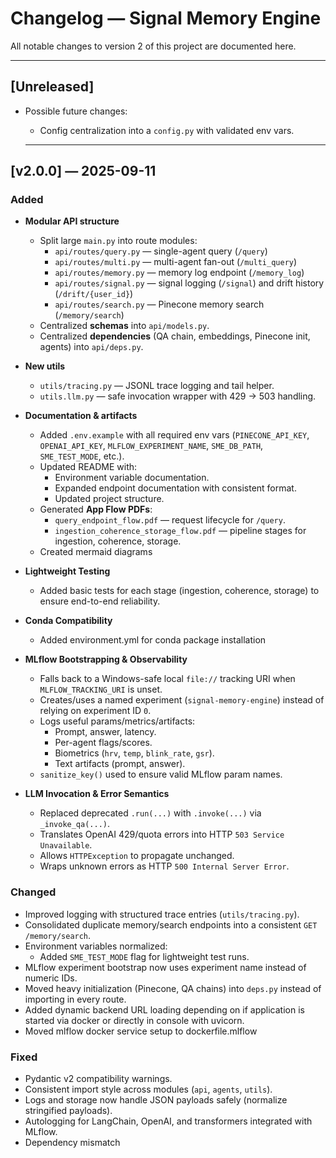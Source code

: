 # Changelog — Signal Memory Engine

All notable changes to version 2 of this project are documented here.

---

## [Unreleased]
- Possible future changes:
  - Config centralization into a `config.py` with validated env vars.

  ---

## [v2.0.0] — 2025-09-11
### Added
- **Modular API structure**
  - Split large `main.py` into route modules:
    - `api/routes/query.py` — single-agent query (`/query`)
    - `api/routes/multi.py` — multi-agent fan-out (`/multi_query`)
    - `api/routes/memory.py` — memory log endpoint (`/memory_log`)
    - `api/routes/signal.py` — signal logging (`/signal`) and drift history (`/drift/{user_id}`)
    - `api/routes/search.py` — Pinecone memory search (`/memory/search`)
  - Centralized **schemas** into `api/models.py`.
  - Centralized **dependencies** (QA chain, embeddings, Pinecone init, agents) into `api/deps.py`.

- **New utils**
  - `utils/tracing.py` — JSONL trace logging and tail helper.
  - `utils.llm.py` — safe invocation wrapper with 429 → 503 handling.

- **Documentation & artifacts**
  - Added `.env.example` with all required env vars (`PINECONE_API_KEY`, `OPENAI_API_KEY`, `MLFLOW_EXPERIMENT_NAME`, `SME_DB_PATH`, `SME_TEST_MODE`, etc.).
  - Updated README with:
    - Environment variable documentation.
    - Expanded endpoint documentation with consistent format.
    - Updated project structure.
  - Generated **App Flow PDFs**:
    - `query_endpoint_flow.pdf` — request lifecycle for `/query`.
    - `ingestion_coherence_storage_flow.pdf` — pipeline stages for ingestion, coherence, storage.
  - Created mermaid diagrams

- **Lightweight Testing**
  - Added basic tests for each stage (ingestion, coherence, storage) to ensure end-to-end reliability.

- **Conda Compatibility**
  - Added environment.yml for conda package installation

- **MLflow Bootstrapping & Observability**
  - Falls back to a Windows-safe local `file://` tracking URI when `MLFLOW_TRACKING_URI` is unset.
  - Creates/uses a named experiment (`signal-memory-engine`) instead of relying on experiment ID `0`.
  - Logs useful params/metrics/artifacts:
    - Prompt, answer, latency.
    - Per-agent flags/scores.
    - Biometrics (`hrv`, `temp`, `blink_rate`, `gsr`).
    - Text artifacts (prompt, answer).
  - `sanitize_key()` used to ensure valid MLflow param names.

- **LLM Invocation & Error Semantics**
  - Replaced deprecated `.run(...)` with `.invoke(...)` via `_invoke_qa(...)`.
  - Translates OpenAI 429/quota errors into HTTP `503 Service Unavailable`.
  - Allows `HTTPException` to propagate unchanged.
  - Wraps unknown errors as HTTP `500 Internal Server Error`.

### Changed
- Improved logging with structured trace entries (`utils/tracing.py`).
- Consolidated duplicate memory/search endpoints into a consistent `GET /memory/search`.
- Environment variables normalized:
  - Added `SME_TEST_MODE` flag for lightweight test runs.
- MLflow experiment bootstrap now uses experiment name instead of numeric IDs.
- Moved heavy initialization (Pinecone, QA chains) into `deps.py` instead of importing in every route.
- Added dynamic backend URL loading depending on if application is started via docker or directly in console with uvicorn.
- Moved mlflow docker service setup to dockerfile.mlflow

### Fixed
- Pydantic v2 compatibility warnings.
- Consistent import style across modules (`api`, `agents`, `utils`).
- Logs and storage now handle JSON payloads safely (normalize stringified payloads).
- Autologging for LangChain, OpenAI, and transformers integrated with MLflow.
- Dependency mismatch
